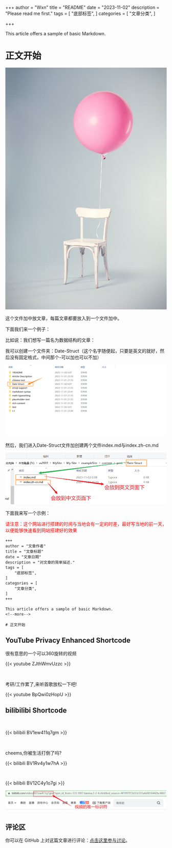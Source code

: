 +++
author = "Wxn"
title = "README"
date = "2023-11-02"
description = "Please read me first."
tags = [
	"底部标签",
]
categories = [
    "文章分类",
]

+++

This article offers a sample of basic Markdown.
<!--more-->

# 正文开始

![测试图片](Picture/1698889516379.png)

这个文件加中放文章，每篇文章都要放入到一个文件加中。

下面我们来一个例子：

比如说：我们想写一篇名为数据结构的文章：

我可以创建一个文件夹：Date-Struct（这个名字随便起，只要是英文的就好，然后没有固定格式，中间那个-可以加也可以不加）

![picture1](Picture/1698854881951.png)

然后，我们进入Date-Struct文件加创建两个文件index.md与index.zh-cn.md

![picture2](Picture/1698855011986.png)

下面我来写一个示例：

<font color=red>请注意：这个网站进行搭建的时间与当地会有一定的时差，最好写当地的前一天，以便能够快速看到网站搭建好的效果</font>

```
+++
author = "文章作者"
title = "文章标题"
date = "文章日期"
description = "对文章的简单描述."
tags = [
	"底部标签",
]
categories = [
    "文章分类",
]
+++

This article offers a sample of basic Markdown.
<!--more-->

# 正文开始
```



## YouTube Privacy Enhanced Shortcode

很有意思的一个可以360旋转的视频

{{< youtube ZJthWmvUzzc >}}

<br>

考研/工作累了,来听首歌放松一下吧!

{{< youtube BpQwi0zHopU >}}

## bilibilibi Shortcode

<br>

{{< bilibili BV1ew411q7gm >}}

<br>

cheems,你被生活打倒了吗?

{{< bilibili BV1Rv4y1w7hA >}}

<br>

{{< bilibili BV12C4y1o7gi >}}

![1698890999744](Picture/1698890999744.png)


## 评论区
你可以在 GitHub 上对这篇文章进行评论：[点击这里参与讨论](https://github.com/1AoB/My-Site/issues/1)。
